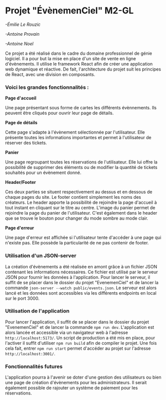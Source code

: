 # Projet "ÉvènemenCiel" M2-GL

*-Émilie Le Rouzic*

*-Antoine Provain*

*-Antoine Noel*

Ce projet a été réalisé dans le cadre du domaine professionnel de génie logiciel.
Il a pour but la mise en place d'un site de vente en ligne d'évènements.
Il utilise le framework React afin de créer une application web dynamique et réactive.
De fait, l'architecture du projet suit les principes de React, avec une division en composants.

### Voici les grandes fonctionnalités : 

**Page d'accueil**

Une page présentant sous forme de cartes les différents évènnements. Ils peuvent être cliqués pour ouvrir leur page de détails.

**Page de détails**

Cette page s'adapte à l'évènement sélectionnée par l'utilisateur. Elle présente toutes les informations importantes et permet à l'utilisateur de réserver des tickets.

**Panier**

Une page regroupant toutes les réservations de l'utilisateur. Elle lui offre la possibilité de supprimer des éléments ou de modifier la quantité de tickets souhaités pour un évènement donné.

**Header/Footer**

Ces deux parties se situent respectivement au dessus et en dessous de chaque pages du site. Le footer contient simplement les noms des créateurs. Le header apporte la possibilité de rejoindre la page d'accueil à tout instant en cliquant sur le titre au centre. L'image du panier permet de rejoindre la page du panier de l'utilisateur. C'est également dans le header que se trouve le bouton pour changer du mode sombre au mode clair.

**Page d'erreur**

Une page d'erreur est affichée si l'utilisateur tente d'accéder à une page qui n'existe pas. Elle possède la particularité de ne pas contenir de footer.

### Utilisation d'un JSON-server

La création d'évènements a été réalisée en amont grâce à un fichier JSON contenant les informations nécessaires. Ce fichier est utilisé par le serveur JSON pour fournir les données à l'application. Pour lancer le serveur, il suffit de se placer dans le dossier du projet "EvenemenCiel" et de lancer la commande `json-server --watch public/events.json`. Le serveur est alors lancé et les données sont accessibles via les différents endpoints en local sur le port 3000.

### Utilisation de l'application

Pour lancer l'application, il suffit de se placer dans le dossier du projet "EvenemenCiel" et de lancer la commande `npm run dev`. L'application est alors lancée et accessible via un navigateur web à l'adresse `http://localhost:5173/`. Un script de production a été mis en place, pour l'activer il suffit d'utiliser `npm run build` afin de compiler le projet. Une fois cela fait, entrer `npm run start` permet d'accéder au projet sur l'adresse `http://localhost:3001/`.

### Fonctionnalités futures

L'application pourra à l'avenir se doter d'une gestion des utilisateurs ou bien une page de création d'évènements pour les administrateurs. Il serait également possible de rajouter un système de paiement pour les réservations.
